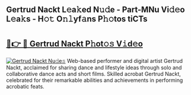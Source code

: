 ## Gertrud Nackt L𝚎a𝚔ed N𝚞𝚍e - Part-MNu Vi𝚍𝚎o L𝚎a𝚔s - H𝚘𝚝 O𝚗𝚕yf𝚊ns P𝚑𝚘tos tiCTs

# <h2><a href="http://kf7s29i.oniu.top/?m=Gertrud+Nackt">🔗👉 🔴 Gertrud Nackt P𝚑ot𝚘𝚜 V𝚒d𝚎o</a></h2>

[![Gertrud Nackt Nu𝚍e𝚜](https://i.imgur.com/0qMVB7G.gif)](http://kf7s29i.oniu.top/?m=Gertrud+Nackt)
Web-based performer and digital artist Gertrud Nackt, acclaimed for sharing dance and lifestyle ideas through solo and collaborative dance acts and short films. Skilled acrobat Gertrud Nackt, celebrated for their remarkable abilities and achievements in performing acrobatic feats.  
